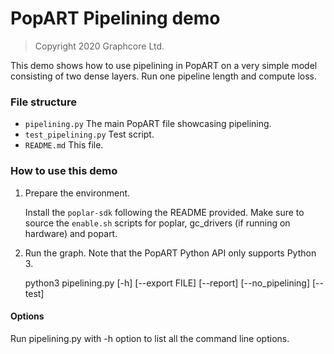 # PopART Pipelining demo

> Copyright 2020 Graphcore Ltd.

This demo shows how to use pipelining in PopART on a very simple model
consisting of two dense layers. Run one pipeline length and compute loss.


### File structure

* `pipelining.py` The main PopART file showcasing pipelining.
* `test_pipelining.py` Test script.
* `README.md` This file.

### How to use this demo

1) Prepare the environment.

   Install the `poplar-sdk` following the README provided. Make sure to source the `enable.sh`
    scripts for poplar, gc_drivers (if running on hardware) and popart.

2) Run the graph. Note that the PopART Python API only supports Python 3.

    python3 pipelining.py [-h] [--export FILE] [--report] [--no_pipelining] [--test]


#### Options
Run pipelining.py with -h option to list all the command line options.
